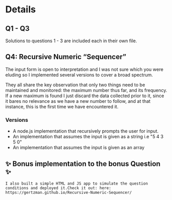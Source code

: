 # Details

## Q1 - Q3

Solutions to questions 1 - 3 are included each in their own file.

## Q4: Recursive Numeric “Sequencer”

The input form is open to interpretation and I was not sure which you
were eluding so I implemented several versions to cover a broad
spectrum.

They all share the key observation that only two things need to be maintained and monitored: the maximum number thus far, and its frequency. If a new maximum is found I just discard the data collected prior to it, since it bares no relevance as we have a new number to follow, and at that instance, this is the first time we have encountered it.

### Versions

- A node.js implementation that recursively prompts the user for input.
- An implementation that assumes the input is given as a string i.e "5 4 3 5 0"
- An implementation that assumes the input is given as an array

## ✨ Bonus implementation to the bonus Question ✨

    I also built a simple HTML and JS app to simulate the question
    conditions and deployed it.Check it out: here: https://gertzman.github.io/Recursive-Numeric-Sequencer/
